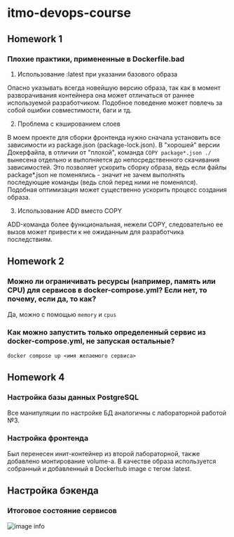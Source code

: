 # itmo-devops-course

## Homework 1

### Плохие практики, примененные в Dockerfile.bad

1. Использование :latest при указании базового образа

Опасно указывать всегда новейшую версию образа, так как в момент разворачивания контейнера она может отличаться от раннее используемой разработчиком. Подобное поведение может повлечь за собой ошибки совместимости, баги и тд.

2. Проблема с кэшированием слоев

В моем проекте для сборки фронтенда нужно сначала установить все зависимости из package.json (package-lock.json). В "хорошей" версии Докерфайла, в отличии от "плохой", команда `COPY package*.json ./` вынесена отдельно и выполняется до непосредственного скачивания зависимостей. Это позволяет ускорить сборку образа, ведь если файлы package\*.json не поменялись - значит не зачем выполнять последующие команды (ведь слой перед ними не поменялся). Подобная оптимизация может существенно ускорить процесс создания образа.

3. Использование ADD вместо COPY

ADD-команда более функциональная, нежели COPY, следовательно ее вызов может привести к не ожиданным для разработчика последствиям.

## Homework 2

### Можно ли ограничивать ресурсы (например, память или CPU) для сервисов в docker-compose.yml? Если нет, то почему, если да, то как?
Да, можно с помощью ```memory``` и ```cpus```

### Как можно запустить только определенный сервис из docker-compose.yml, не запуская остальные?

```docker compose up <имя желаемого сервиса>```

## Homework 4
### Настройка базы данных PostgreSQL
Все манипуляции по настройке БД аналогичны с лабораторной работой №3.

### Настройка фронтенда
Был перенесен инит-контейнер из второй лабораторной, также добавлено монтирование volume-а.
В качестве образа используется собранный и добавленный в Dockerhub image с тегом :latest.

## Настройка бэкенда


### Итоговое состояние сервисов
![image info](./static/homework_4/final.png)